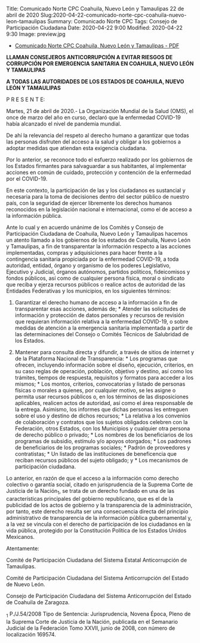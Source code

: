 Title: Comunicado Norte CPC Coahuila, Nuevo León y Tamaulipas 22 de abril de 2020
Slug:2020-04-22-comunicado-norte-cpc-coahuila-nuevo-leon-tamaulipas
Summary: Comunicado Norte CPC
Tags: Consejo de Participación Ciudadana
Date: 2020-04-22 9:00
Modified: 2020-04-22 9:30
Image: preview.jpg 



* [Comunicado Norte CPC Coahuila, Nuevo León y Tamaulipas - PDF](comunicado-norte-cpc-coahuila-nuevo-leon-tamaulipas.pdf)


**LLAMAN CONSEJEROS ANTICORRUPCIÓN A EVITAR RIESGOS DE CORRUPCIÓN POR EMERGENCIA SANITARIA EN COAHUILA, NUEVO LEÓN Y TAMAULIPAS**

**A TODAS LAS AUTORIDADES DE LOS ESTADOS DE COAHUILA, NUEVO LEÓN Y TAMAULIPAS**

P R E S E N T E:

Martes, 21 de abril de 2020.- La Organización Mundial de la Salud (OMS), el once de
marzo del año en curso, declaró que la enfermedad COVID-19 había alcanzado el nivel de
pandemia mundial.

De ahí la relevancia del respeto al derecho humano a garantizar que todas las personas
disfruten del acceso a la salud y obligar a los gobiernos a adoptar medidas que atiendan
esta exigencia ciudadana.

Por lo anterior, se reconoce todo el esfuerzo realizado por los gobiernos de los Estados
firmantes para salvaguardar a sus habitantes, al implementar acciones en común de
cuidado, protección y contención de la enfermedad por el COVID-19.

En este contexto, la participación de las y los ciudadanos es sustancial y necesaria para
la toma de decisiones dentro del sector público de nuestro país, con la seguridad de ejercer
libremente los derechos humanos reconocidos en la legislación nacional e internacional,
como el de acceso a la información pública.

Ante lo cual y en acuerdo unánime de los Comités y Consejo de Participación Ciudadana
de Coahuila, Nuevo León y Tamaulipas hacemos un atento llamado a los gobiernos de los
estados de Coahuila, Nuevo León y Tamaulipas, a fin de transparentar la información
respecto a las acciones implementadas, compras y adquisiciones para hacer frente
a la contingencia sanitaria propiciada por la enfermedad COVID-19, a toda autoridad,
entidad, órgano y organismo de los poderes Legislativo, Ejecutivo y Judicial, órganos
autónomos, partidos políticos, fideicomisos y fondos públicos, así como de cualquier
persona física, moral o sindicato que reciba y ejerza recursos públicos o realice actos de
autoridad de las Entidades Federativas y los municipios, en los siguientes términos:

  1. Garantizar el derecho humano de acceso a la información a fin de transparentar
esas acciones, además de;
    * Atender las solicitudes de información y protección de datos personales y
recursos de revisión que requieran información relativa a la enfermedad COVID-19,
o sobre medidas de atención a la emergencia sanitaria implementada a partir de las
determinaciones del Consejo o Comités Técnicos de Salubridad de los Estados.

  2. Mantener para consulta directa y difundir, a través de sitios de internet y de la
Plataforma Nacional de Transparencia:
    * Los programas que ofrecen, incluyendo información sobre el diseño, ejecución,
criterios, en su caso reglas de operación, población, objetivo y destino, así como los
trámites, tiempos de respuesta, requisitos y formatos para acceder a los mismos;
    * Los montos, criterios, convocatorias y listado de personas físicas o morales a
quienes, por cualquier motivo, se les asigne o permita usar recursos públicos o, en
los términos de las disposiciones aplicables, realicen actos de autoridad, así como
el área responsable de la entrega. Asimismo, los informes que dichas personas les
entreguen sobre el uso y destino de dichos recursos;
    * La relativa a los convenios de colaboración y contratos que los sujetos obligados
celebren con la Federación, otros Estados, con los Municipios y cualquier otra
persona de derecho público o privado;
    * Los nombres de los beneficiarios de los programas de subsidio, estímulo y/o
apoyos otorgados;
    * Los padrones de beneficiarios de los programas sociales;
    * Padrón de proveedores y contratistas;
    * Un listado de las instituciones de beneficencia que reciban recursos públicos del
sujeto obligado; y
    * Los mecanismos de participación ciudadana.

Lo anterior, en razón de que el acceso a la información como derecho colectivo o
garantía social, citado en jurisprudencia de la Suprema Corte de Justicia de la Nación<sub>1</sub>, se trata de un derecho fundado en una de las características principales del gobierno
republicano, que es el de la publicidad de los actos de gobierno y la transparencia de la
administración, por tanto, este derecho resulta ser una consecuencia directa del principio
administrativo de transparencia de la información pública gubernamental y, a la vez se
vincula con el derecho de participación de los ciudadanos en la vida pública, protegido por
la Constitución Política de los Estados Unidos Mexicanos.

Atentamente:

Comité de Participación Ciudadana del Sistema Estatal Anticorrupción de Tamaulipas.

Comité de Participación Ciudadana del Sistema Anticorrupción del Estado de Nuevo León.

Consejo de Participación Ciudadana del Sistema Anticorrupción del Estado de Coahuila de Zaragoza.


<sub>1</sub> P./J.54/2008 Tipo de Sentencia: Jurisprudencia, Novena Época, Pleno de la Suprema Corte de Justicia de la Nación, publicada en el Semanario Judicial de la Federación Tomo XXVII, junio de
2008, con número de localización 169574.
 

